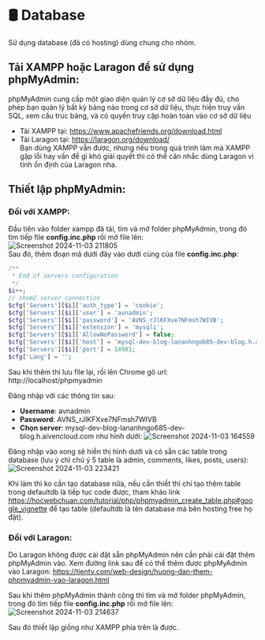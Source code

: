 # 🛢 Database
Sử dụng database (đã có hosting) dùng chung cho nhóm.

## Tải XAMPP hoặc Laragon để sử dụng phpMyAdmin:
phpMyAdmin cung cấp một giao diện quản lý cơ sở dữ liệu đầy đủ, cho phép bạn quản lý bất kỳ bảng nào trong cơ sở dữ liệu, thực hiện truy vấn SQL, xem cấu trúc bảng, và có quyền truy cập hoàn toàn vào cơ sở dữ liệu
- Tải XAMPP tại: https://www.apachefriends.org/download.html
- Tải Laragon tại: https://laragon.org/download/  
Bạn dùng XAMPP vẫn được, nhưng nếu trong quá trình làm mà XAMPP gặp lỗi hay vấn đề gì khó giải quyết thì có thể cân nhắc dùng Laragon vì tính ổn định của Laragon nha.

## Thiết lập phpMyAdmin:
### Đối với XAMPP:
Đầu tiên vào folder xampp đã tải, tìm và mở folder phpMyAdmin, trong đó tìm tiếp file **config.inc.php** rồi mở file lên:  
![Screenshot 2024-11-03 211805](https://github.com/user-attachments/assets/abcb236c-a060-4255-b2ff-20f74c84e9b2)  
Sau đó, thêm đoạn mã dưới đây vào dưới cùng của file **config.inc.php**:
```php
/**
 * End of servers configuration
 */
$i++;
// nhom2 server connection
$cfg['Servers'][$i]['auth_type'] = 'cookie';
$cfg['Servers'][$i]['user'] = 'avnadmin';
$cfg['Servers'][$i]['password'] = 'AVNS_rJlKFXve7NFmsh7WIVB';
$cfg['Servers'][$i]['extension'] = 'mysqli';
$cfg['Servers'][$i]['AllowNoPassword'] = false;
$cfg['Servers'][$i]['host'] = 'mysql-dev-blog-lananhngo685-dev-blog.h.aivencloud.com';
$cfg['Servers'][$i]['port'] = 14981;
$cfg['Lang'] = '';
```
Sau khi thêm thì lưu file lại, rồi lên Chrome gõ url: http://localhost/phpmyadmin  
  
Đăng nhập với các thông tin sau:
- **Username**: avnadmin
- **Password**: AVNS_rJlKFXve7NFmsh7WIVB
- **Chọn server**: mysql-dev-blog-lananhngo685-dev-blog.h.aivencloud.com như hình dưới:
![Screenshot 2024-11-03 164559](https://github.com/user-attachments/assets/a581acbe-4e9a-47d5-93aa-7b4bcd9d4438)  

Đăng nhập vào xong sẽ hiển thị hình dưới và có sẵn các table trong database (lưu ý chỉ chú ý 5 table là admin, comments, likes, posts, users):  
![Screenshot 2024-11-03 223421](https://github.com/user-attachments/assets/26811936-fa64-46f0-a3bc-0de9cfdac4e4)  

Khi làm thì ko cần tạo database nữa, nếu cần thiết thì chỉ tạo thêm table trong defaultdb là tiếp tục code được, tham khảo link https://hocwebchuan.com/tutorial/php/phpmyadmin_create_table.php#google_vignette để tạo table (defaultdb là tên database mà bên hosting free họ đặt).  

### Đối với Laragon:
Do Laragon không được cài đặt sẵn phpMyAdmin nên cần phải cài đặt thêm phpMyAdmin vào. Xem đường link sau để có thể thêm được phpMyAdmin vào Laragon:
https://tientv.com/web-design/huong-dan-them-phpmyadmin-vao-laragon.html

Sau khi thêm phpMyAdmin thành công thì tìm và mở folder phpMyAdmin, trong đó tìm tiếp file **config.inc.php** rồi mở file lên:
![Screenshot 2024-11-03 214637](https://github.com/user-attachments/assets/d4b5fec4-5846-4c3b-b419-21952f9b498c)  

Sau đó thiết lập giống như XAMPP phía trên là được.